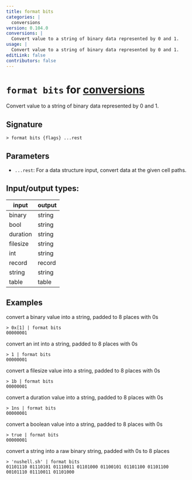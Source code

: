 ```yaml
---
title: format bits
categories: |
  conversions
version: 0.104.0
conversions: |
  Convert value to a string of binary data represented by 0 and 1.
usage: |
  Convert value to a string of binary data represented by 0 and 1.
editLink: false
contributors: false
---
```

<!-- This file is automatically generated. Please edit the command in https://github.com/nushell/nushell instead. -->

# `format bits` for [conversions](/commands/categories/conversions.md)

<div class='command-title'>Convert value to a string of binary data represented by 0 and 1.</div>

## Signature

```> format bits {flags} ...rest```

## Parameters

 -  `...rest`: For a data structure input, convert data at the given cell paths.


## Input/output types:

| input    | output |
| -------- | ------ |
| binary   | string |
| bool     | string |
| duration | string |
| filesize | string |
| int      | string |
| record   | record |
| string   | string |
| table    | table  |
## Examples

convert a binary value into a string, padded to 8 places with 0s
```nu
> 0x[1] | format bits
00000001
```

convert an int into a string, padded to 8 places with 0s
```nu
> 1 | format bits
00000001
```

convert a filesize value into a string, padded to 8 places with 0s
```nu
> 1b | format bits
00000001
```

convert a duration value into a string, padded to 8 places with 0s
```nu
> 1ns | format bits
00000001
```

convert a boolean value into a string, padded to 8 places with 0s
```nu
> true | format bits
00000001
```

convert a string into a raw binary string, padded with 0s to 8 places
```nu
> 'nushell.sh' | format bits
01101110 01110101 01110011 01101000 01100101 01101100 01101100 00101110 01110011 01101000
```
